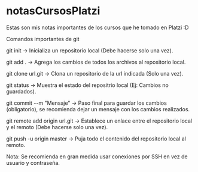 # notasCursosPlatzi
Estas son mis notas importantes de los cursos que he tomado en Platzi :D

Comandos importantes de git

git init  	  		-> Inicializa un repositorio local (Debe hacerse solo una vez).

git add .         		-> Agrega los cambios de todos los archivos al repositorio local.

git clone url.git 		-> Clona un repositorio de la url indicada (Solo una vez).

git status			-> Muestra el estado del repositrio local (Ej: Cambios no guardados).

git commit --m "Mensaje" 	-> Paso final para guardar los cambios (obligatorio),
		            	  se recomienda dejar un mensaje con los cambios realizados.

git remote add origin url.git 	-> Establece un enlace entre el repositorio local y
			          el remoto (Debe hacerse solo una vez).

git push -u origin master 	-> Puja todo el contenido del repositorio local al remoto.

Nota: Se recomienda en gran medida usar conexiones por SSH en vez de usuario y contraseña.
